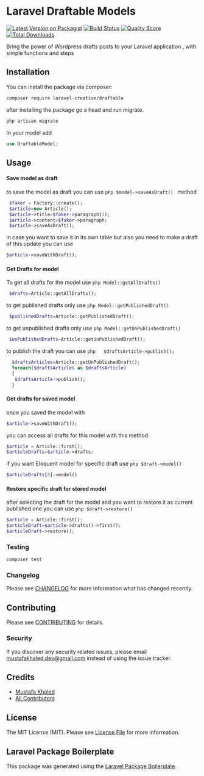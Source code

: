 # Laravel Draftable Models

[![Latest Version on Packagist](https://img.shields.io/packagist/v/laravel-creative/draftable.svg?style=flat-square)](https://packagist.org/packages/laravel-creative/draftable)
[![Build Status](https://img.shields.io/travis/laravel-creative/draftable/master.svg?style=flat-square)](https://travis-ci.org/laravel-creative/draftable)
[![Quality Score](https://img.shields.io/scrutinizer/g/laravel-creative/draftable.svg?style=flat-square)](https://scrutinizer-ci.com/g/laravel-creative/draftable)
[![Total Downloads](https://img.shields.io/packagist/dt/laravel-creative/draftable.svg?style=flat-square)](https://packagist.org/packages/laravel-creative/draftable)

Bring the power of Wordpress drafts posts to your Laravel application , with simple functions and steps 
## Installation

You can install the package via composer:

```bash
composer require laravel-creative/draftable
```

after installing the package go a head and run migrate.
``` php
php artisan migrate
```
In your model add
```php
use DraftableModel;
```


## Usage
#### Save model as draft
to save the model as draft you can use ```php $model->saveAsDraft() ``` method
``` php
 $faker = Factory::create();
 $article=new Article();
 $article->title=$faker->paragraph(1);
 $article->content=$faker->paragraph;
 $article->saveAsDraft();
```
in case you want to save it in its own table but also you need to make a draft of this update you can use
```php
$article->saveWithDraft();
```
#### Get Drafts for model
To get all drafts for the model use ```php Model::getAllDrafts() ```
```php
 $drafts=Article::getAllDrafts();
```

to get published drafts only use ```php Model::getPublishedDraft() ```
```php
 $publishedDrafts=Article::getPublishedDraft();
```


to get unpublished drafts only use ```php Model::getUnPublishedDraft() ```
```php
 $unPublishedDrafts=Article::getUnPublishedDraft();
```

to publish the draft you can use ```php   $draftsArticle->publish(); ```
```php 
  $draftsArticles=Article::getUnPublishedDraft();
  foreach($draftsArticles as $draftsArticle)
  {
   $draftsArticle->publish();
  }
```
#### Get drafts for saved model
once you saved the model with 
```php
$article->saveWithDraft();
```
you can access all drafts for this model with this method
```php
$article = Article::first();
$articleDrafts=$article->drafts;
```

if you want Eloquent model for specific draft use ```php $draft->model() ```
```php
$articleDrafts[0]->model()
```
#### Restore specific draft for stored model

after selecting the draft for the model and you want to restore it as current published one
you can use ```php $draft->restore() ```
```php
$article = Article::first();
$articleDraft=$article->drafts()->first();
$articleDraft->restore();
```

### Testing

``` bash
composer test
```

### Changelog

Please see [CHANGELOG](CHANGELOG.md) for more information what has changed recently.

## Contributing

Please see [CONTRIBUTING](CONTRIBUTING.md) for details.

### Security

If you discover any security related issues, please email mustafakhaled.dev@gmail.com instead of using the issue tracker.

## Credits

- [Mustafa Khaled](https://github.com/laravel-creative)
- [All Contributors](../../contributors)

## License

The MIT License (MIT). Please see [License File](LICENSE.md) for more information.

## Laravel Package Boilerplate

This package was generated using the [Laravel Package Boilerplate](https://laravelpackageboilerplate.com).